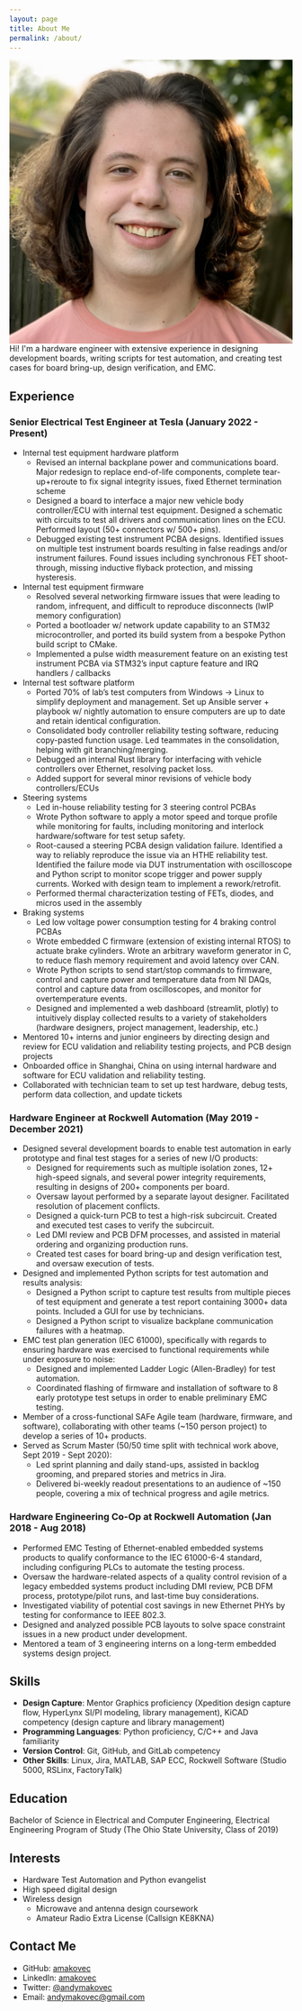 ```yaml
---
layout: page
title: About Me
permalink: /about/
---
```


<link rel="stylesheet" href="/about.css">

<div class="image-cropper">
    <img align="right" class="profile-pic" alt="Andy Makovec's profile picture" src="/assets/images/author.jpg">
</div>

Hi!  I'm a hardware engineer with extensive experience in designing development boards, writing scripts for test automation, and creating test cases for board bring-up, design verification, and EMC.

## Experience

### Senior Electrical Test Engineer at Tesla (January 2022 - Present)

* Internal test equipment hardware platform
  * Revised an internal backplane power and communications board. Major redesign to replace end-of-life components, complete tear-up+reroute to fix signal integrity issues, fixed Ethernet termination scheme
  * Designed a board to interface a major new vehicle body controller/ECU with internal test equipment. Designed a schematic with circuits to test all drivers and communication lines on the ECU. Performed layout (50+ connectors w/ 500+ pins).
  * Debugged existing test instrument PCBA designs. Identified issues on multiple test instrument boards resulting in false readings and/or instrument failures. Found issues including synchronous FET shoot-through, missing inductive flyback protection, and missing hysteresis.
* Internal test equipment firmware
  * Resolved several networking firmware issues that were leading to random, infrequent, and difficult to reproduce disconnects (lwIP memory configuration)
  * Ported a bootloader w/ network update capability to an STM32 microcontroller, and ported its build system from a bespoke Python build script to CMake.
  * Implemented a pulse width measurement feature on an existing test instrument PCBA via STM32’s input capture feature and IRQ handlers / callbacks
* Internal test software platform
  * Ported 70% of lab’s test computers from Windows -> Linux to simplify deployment and management. Set up Ansible server + playbook w/ nightly automation to ensure computers are up to date and retain identical configuration.
  * Consolidated body controller reliability testing software, reducing copy-pasted function usage. Led teammates in the consolidation, helping with git branching/merging.
  * Debugged an internal Rust library for interfacing with vehicle controllers over Ethernet, resolving packet loss.
  * Added support for several minor revisions of vehicle body controllers/ECUs
* Steering systems
  * Led in-house reliability testing for 3 steering control PCBAs
  * Wrote Python software to apply a motor speed and torque profile while monitoring for faults, including monitoring and interlock hardware/software for test setup safety.
  * Root-caused a steering PCBA design validation failure. Identified a way to reliably reproduce the issue via an HTHE reliability test. Identified the failure mode via DUT instrumentation with oscilloscope and Python script to monitor scope trigger and power supply currents. Worked with design team to implement a rework/retrofit.
  * Performed thermal characterization testing of FETs, diodes, and micros used in the assembly
* Braking systems
  * Led low voltage power consumption testing for 4 braking control PCBAs
  * Wrote embedded C firmware (extension of existing internal RTOS) to actuate brake cylinders. Wrote an arbitrary waveform generator in C, to reduce flash memory requirement and avoid latency over CAN.
  * Wrote Python scripts to send start/stop commands to firmware, control and capture power and temperature data from NI DAQs, control and capture data from oscilloscopes, and monitor for overtemperature events.
  * Designed and implemented a web dashboard (streamlit, plotly) to intuitively display collected results to a variety of stakeholders (hardware designers, project management, leadership, etc.)
* Mentored 10+ interns and junior engineers by directing design and review for ECU validation and reliability testing projects, and PCB design projects
* Onboarded office in Shanghai, China on using internal hardware and software for ECU validation and reliability testing.
* Collaborated with technician team to set up test hardware, debug tests, perform data collection, and update tickets

### Hardware Engineer at Rockwell Automation (May 2019 - December 2021)

* Designed several development boards to enable test automation in early prototype and final test stages for a series of new I/O products:
  * Designed for requirements such as multiple isolation zones, 12+ high-speed signals, and several power integrity requirements, resulting in designs of 200+ components per board.
  * Oversaw layout performed by a separate layout designer.  Facilitated resolution of placement conflicts.
  * Designed a quick-turn PCB to test a high-risk subcircuit. Created and executed test cases to verify the subcircuit.
  * Led DMI review and PCB DFM processes, and assisted in material ordering and organizing production runs.
  * Created test cases for board bring-up and design verification test, and oversaw execution of tests.
* Designed and implemented Python scripts for test automation and results analysis:
  * Designed a Python script to capture test results from multiple pieces of test equipment and generate a test report containing 3000+ data points.  Included a GUI for use by technicians.
  * Designed a Python script to visualize backplane communication failures with a heatmap.
* EMC test plan generation (IEC 61000), specifically with regards to ensuring hardware was exercised to functional requirements while under exposure to noise:
  * Designed and implemented Ladder Logic (Allen-Bradley) for test automation.
  * Coordinated flashing of firmware and installation of software to 8 early prototype test setups in order to enable preliminary EMC testing.
* Member of a cross-functional SAFe Agile team (hardware, firmware, and software), collaborating with other teams (~150 person project) to develop a series of 10+ products.
* Served as Scrum Master (50/50 time split with technical work above, Sept 2019 - Sept 2020):
  * Led sprint planning and daily stand-ups, assisted in backlog grooming, and prepared stories and metrics in Jira.
  * Delivered bi-weekly readout presentations to an audience of ~150 people, covering a mix of technical progress and agile metrics.

### Hardware Engineering Co-Op at Rockwell Automation (Jan 2018 - Aug 2018)

* Performed EMC Testing of Ethernet-enabled embedded systems products to qualify conformance to the IEC 61000-6-4 standard, including configuring PLCs to automate the testing process.
* Oversaw the hardware-related aspects of a quality control revision of a legacy embedded systems product including DMI review, PCB DFM process, prototype/pilot runs, and last-time buy considerations.
* Investigated viability of potential cost savings in new Ethernet PHYs by testing for conformance to IEEE 802.3.
* Designed and analyzed possible PCB layouts to solve space constraint issues in a new product under development.
* Mentored a team of 3 engineering interns on a long-term embedded systems design project.

## Skills

* **Design Capture**: Mentor Graphics proficiency (Xpedition design capture flow, HyperLynx SI/PI modeling, library management), KiCAD competency (design capture and library management)
* **Programming Languages**: Python proficiency, C/C++ and Java familiarity
* **Version Control**: Git, GitHub, and GitLab competency
* **Other Skills**: Linux, Jira, MATLAB, SAP ECC, Rockwell Software (Studio 5000, RSLinx, FactoryTalk)

## Education

Bachelor of Science in Electrical and Computer Engineering, Electrical Engineering Program of Study (The Ohio State University, Class of 2019)

## Interests

* Hardware Test Automation and Python evangelist
* High speed digital design
* Wireless design
    * Microwave and antenna design coursework
    * Amateur Radio Extra License (Callsign KE8KNA)

## Contact Me

* GitHub: [amakovec](https://github.com/amakovec)
* LinkedIn: [amakovec](https://www.linkedin.com/in/amakovec/)
* Twitter: [@andymakovec](https://twitter.com/andymakovec)
* Email: [andymakovec@gmail.com](mailto:andymakovec@gmail.com)
